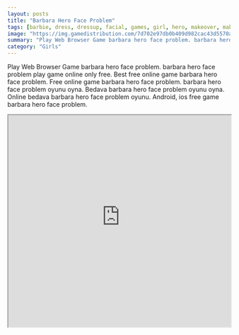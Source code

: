```yaml
---
layout: posts
title: "Barbara Hero Face Problem"
tags: [barbie, dress, dressup, facial, games, girl, hero, makeover, makeup, real, spa, super, superhero, free, online, games, oyna, game, free, games, play, play, games]
image: "https://img.gamedistribution.com/7d702e97db0b409d982cac43d5570ac4-512x384.jpeg"
summary: "Play Web Browser Game barbara hero face problem. barbara hero face problem play game online only free. Best free online game barbara hero face problem. Free online game barbara hero face problem. barbara hero face problem oyunu oyna. Bedava barbara hero face problem oyunu oyna. Online bedava barbara hero face problem oyunu. Android, ios free game barbara hero face problem."
category: "Girls"
---
```


Play Web Browser Game barbara hero face problem. barbara hero face problem play game online only free. Best free online game barbara hero face problem. Free online game barbara hero face problem. barbara hero face problem oyunu oyna. Bedava barbara hero face problem oyunu oyna. Online bedava barbara hero face problem oyunu. Android, ios free game barbara hero face problem.

<iframe width="100%" height="480px;" src="https://html5.gamedistribution.com/7d702e97db0b409d982cac43d5570ac4/"></iframe>